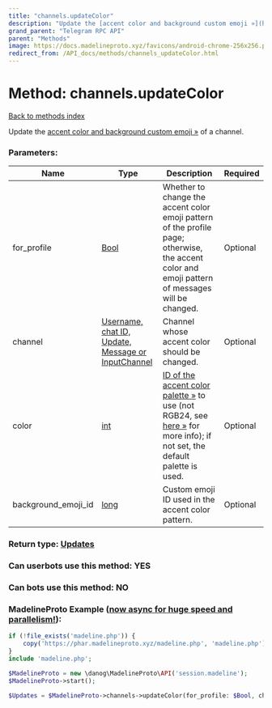 ```yaml
---
title: "channels.updateColor"
description: "Update the [accent color and background custom emoji »](https://core.telegram.org/api/colors) of a channel."
grand_parent: "Telegram RPC API"
parent: "Methods"
image: https://docs.madelineproto.xyz/favicons/android-chrome-256x256.png
redirect_from: /API_docs/methods/channels_updateColor.html
---
```

# Method: channels.updateColor
[Back to methods index](index.html)



Update the [accent color and background custom emoji »](https://core.telegram.org/api/colors) of a channel.

### Parameters:

| Name     |    Type       | Description | Required |
|----------|---------------|-------------|----------|
|for\_profile|[Bool](/API_docs/types/Bool.html) | Whether to change the accent color emoji pattern of the profile page; otherwise, the accent color and emoji pattern of messages will be changed. | Optional|
|channel|[Username, chat ID, Update, Message or InputChannel](/API_docs/types/InputChannel.html) | Channel whose accent color should be changed. | Optional|
|color|[int](/API_docs/types/int.html) | [ID of the accent color palette »](https://core.telegram.org/api/colors) to use (not RGB24, see [here »](https://core.telegram.org/api/colors) for more info); if not set, the default palette is used. | Optional|
|background\_emoji\_id|[long](/API_docs/types/long.html) | Custom emoji ID used in the accent color pattern. | Optional|


### Return type: [Updates](/API_docs/types/Updates.html)

### Can userbots use this method: **YES**

### Can bots use this method: **NO**


### MadelineProto Example ([now async for huge speed and parallelism!](https://docs.madelineproto.xyz/docs/ASYNC.html)):


```php
if (!file_exists('madeline.php')) {
    copy('https://phar.madelineproto.xyz/madeline.php', 'madeline.php');
}
include 'madeline.php';

$MadelineProto = new \danog\MadelineProto\API('session.madeline');
$MadelineProto->start();

$Updates = $MadelineProto->channels->updateColor(for_profile: $Bool, channel: $InputChannel, color: $int, background_emoji_id: $long, );
```

